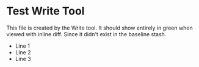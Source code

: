 # Test Write Tool

This file is created by the Write tool.
It should show entirely in green when viewed with inline diff.
Since it didn't exist in the baseline stash.

- Line 1
- Line 2  
- Line 3